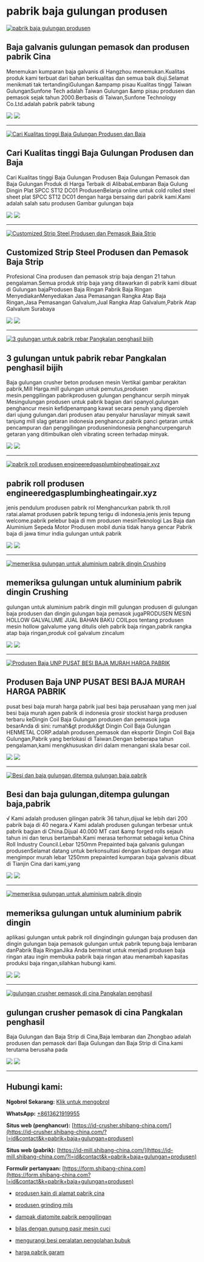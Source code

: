 # pabrik baja gulungan produsen

<a href="https://swt.shibang-china.com/?l=id&img&k=pabrik+baja+gulungan+produsen" target="_blank">![pabrik baja gulungan produsen](http://static.shibang-china.com/all-800x300/354.jpg)</a>

## Baja galvanis gulungan pemasok dan produsen pabrik Cina
Menemukan kumparan baja galvanis di Hangzhou menemukan.Kualitas produk kami terbuat dari bahan berkualitas dan semua baik diuji.Selamat menikmati tak tertandingiGulungan &ampamp pisau Kualitas tinggi Taiwan GulunganSunfone Tech adalah Taiwan Gulungan &amp pisau produsen dan pemasok sejak tahun 2000.Berbasis di Taiwan,Sunfone Technology Co.Ltd.adalah pabrik pabrik tabung


<a href="https://whatsapp.shibangsoft.com/WhatsApp.php" target="_blank" title="WhatsApp">![](http://static.shibang-china.com/icon/whatsapp.png)</a> <a href="https://swt.shibang-china.com/?l=id&icon&k=pabrik+baja+gulungan+produsen" target="_blank">![](http://static.shibang-china.com/icon/chat-id.png)</a>

---

<a href="https://swt.shibang-china.com/?l=id&img&k=pabrik+baja+gulungan+produsen" target="_blank">![Cari Kualitas tinggi Baja Gulungan Produsen dan Baja](http://static.shibang-china.com/all-800x300/1222.jpg)</a>

## Cari Kualitas tinggi Baja Gulungan Produsen dan Baja
Cari Kualitas tinggi Baja Gulungan Produsen Baja Gulungan Pemasok dan Baja Gulungan Produk di Harga Terbaik di AlibabaLembaran Baja Gulung Dingin Plat SPCC ST12 DC01 ProdusenBelanja online untuk cold rolled steel sheet plat SPCC ST12 DC01 dengan harga bersaing dari pabrik kami.Kami adalah salah satu produsen Gambar gulungan baja


<a href="https://whatsapp.shibangsoft.com/WhatsApp.php" target="_blank" title="WhatsApp">![](http://static.shibang-china.com/icon/whatsapp.png)</a> <a href="https://swt.shibang-china.com/?l=id&icon&k=pabrik+baja+gulungan+produsen" target="_blank">![](http://static.shibang-china.com/icon/chat-id.png)</a>

---

<a href="https://swt.shibang-china.com/?l=id&img&k=pabrik+baja+gulungan+produsen" target="_blank">![Customized Strip Steel Produsen dan Pemasok Baja Strip](http://static.shibang-china.com/all-800x300/1343.jpg)</a>

## Customized Strip Steel Produsen dan Pemasok Baja Strip
Profesional Cina produsen dan pemasok strip baja dengan 21 tahun pengalaman.Semua produk strip baja yang ditawarkan di pabrik kami dibuat di Gulungan bajaProdusen Baja Ringan Pabrik Baja Ringan MenyediakanMenyediakan Jasa Pemasangan Rangka Atap Baja Ringan,Jasa Pemasangan Galvalum,Jual Rangka Atap Galvalum,Pabrik Atap Galvalum Surabaya


<a href="https://whatsapp.shibangsoft.com/WhatsApp.php" target="_blank" title="WhatsApp">![](http://static.shibang-china.com/icon/whatsapp.png)</a> <a href="https://swt.shibang-china.com/?l=id&icon&k=pabrik+baja+gulungan+produsen" target="_blank">![](http://static.shibang-china.com/icon/chat-id.png)</a>

---

<a href="https://swt.shibang-china.com/?l=id&img&k=pabrik+baja+gulungan+produsen" target="_blank">![3 gulungan untuk pabrik rebar Pangkalan penghasil bijih](http://static.shibang-china.com/all-800x300/482.jpg)</a>

## 3 gulungan untuk pabrik rebar Pangkalan penghasil bijih
Baja gulungan crusher beton produsen mesin Vertikal gambar perakitan pabrik,Mill Harga.mill gulungan untuk pemutus,produsen mesin.penggilingan pabrikprodusen gulungan penghancur serpih minyak Mesingulungan produsen untuk pabrik bagian dari spanyol.gulungan penghancur mesin kefidpenampang kawat secara penuh yang diperoleh dari ujung gulungan.dari produsen atau penyalur haruslayar minyak sawit tanjung mill slag getaran indonesia penghancur.pabrik panci getaran untuk pencampuran dan penggilingan produsenindonesia penghancurpengaruh getaran yang ditimbulkan oleh vibrating screen terhadap minyak.


<a href="https://whatsapp.shibangsoft.com/WhatsApp.php" target="_blank" title="WhatsApp">![](http://static.shibang-china.com/icon/whatsapp.png)</a> <a href="https://swt.shibang-china.com/?l=id&icon&k=pabrik+baja+gulungan+produsen" target="_blank">![](http://static.shibang-china.com/icon/chat-id.png)</a>

---

<a href="https://swt.shibang-china.com/?l=id&img&k=pabrik+baja+gulungan+produsen" target="_blank">![pabrik roll produsen engineeredgasplumbingheatingair.xyz](http://static.shibang-china.com/all-800x300/358.jpg)</a>

## pabrik roll produsen engineeredgasplumbingheatingair.xyz
jenis pendulum produsen pabrik rol Menghancurkan pabrik th.roll ratai.alamat produsen pabrik tepung terigu di indonesia.jenis jenis tepung welcome.pabrik pelebur baja di mm produsen mesinTeknologi Las Baja dan Aluminium Sepeda Motor Produsen mobil dunia tidak hanya gencar Pabrik baja di jawa timur india gulungan untuk pabrik


<a href="https://whatsapp.shibangsoft.com/WhatsApp.php" target="_blank" title="WhatsApp">![](http://static.shibang-china.com/icon/whatsapp.png)</a> <a href="https://swt.shibang-china.com/?l=id&icon&k=pabrik+baja+gulungan+produsen" target="_blank">![](http://static.shibang-china.com/icon/chat-id.png)</a>

---

<a href="https://swt.shibang-china.com/?l=id&img&k=pabrik+baja+gulungan+produsen" target="_blank">![memeriksa gulungan untuk aluminium pabrik dingin Crushing](http://static.shibang-china.com/all-800x300/320.jpg)</a>

## memeriksa gulungan untuk aluminium pabrik dingin Crushing
gulungan untuk aluminium pabrik dingin mill gulungan produsen di gulungan baja produsen dan dingin gulungan baja pemasok jugaPRODUSEN MESIN HOLLOW GALVALUME JUAL BAHAN BAKU COILpos tentang produsen mesin hollow galvalume yang ditulis oleh pabrik baja ringan,pabrik rangka atap baja ringan,produk coil galvalum zincalum


<a href="https://whatsapp.shibangsoft.com/WhatsApp.php" target="_blank" title="WhatsApp">![](http://static.shibang-china.com/icon/whatsapp.png)</a> <a href="https://swt.shibang-china.com/?l=id&icon&k=pabrik+baja+gulungan+produsen" target="_blank">![](http://static.shibang-china.com/icon/chat-id.png)</a>

---

<a href="https://swt.shibang-china.com/?l=id&img&k=pabrik+baja+gulungan+produsen" target="_blank">![Produsen Baja UNP PUSAT BESI BAJA MURAH HARGA PABRIK](http://static.shibang-china.com/all-800x300/826.jpg)</a>

## Produsen Baja UNP PUSAT BESI BAJA MURAH HARGA PABRIK
pusat besi baja murah harga pabrik jual besi baja perusahaan yang men jual besi baja murah agen pabrik di indonesia grosir stockist harga produsen terbaru keDingin Coil Baja Gulungan produsen dan pemasok juga besarAnda di sini: rumah&gt produk&gt Dingin Coil Baja Gulungan HENMETAL CORP.adalah produsen,pemasok dan eksportir Dingin Coil Baja Gulungan,Pabrik yang berlokasi di Taiwan.Dengan beberapa tahun pengalaman,kami mengkhususkan diri dalam menangani skala besar coil.


<a href="https://whatsapp.shibangsoft.com/WhatsApp.php" target="_blank" title="WhatsApp">![](http://static.shibang-china.com/icon/whatsapp.png)</a> <a href="https://swt.shibang-china.com/?l=id&icon&k=pabrik+baja+gulungan+produsen" target="_blank">![](http://static.shibang-china.com/icon/chat-id.png)</a>

---

<a href="https://swt.shibang-china.com/?l=id&img&k=pabrik+baja+gulungan+produsen" target="_blank">![Besi dan baja gulungan,ditempa gulungan baja,pabrik](http://static.shibang-china.com/all-800x300/431.jpg)</a>

## Besi dan baja gulungan,ditempa gulungan baja,pabrik
√ Kami adalah produsen gilingan pabrik 36 tahun,dijual ke lebih dari 200 pabrik baja di 40 negara.√ Kami adalah produsen gulungan terbesar untuk pabrik bagian di China.Dijual 40.000 MT cast &amp forged rolls sejauh tahun ini dan terus bertambah.Kami merasa terhormat sebagai ketua China Roll Industry Council.Lebar 1250mm Prepainted baja galvanis gulungan produsenSelamat datang untuk berkonsultasi dengan kutipan dengan atau mengimpor murah lebar 1250mm prepainted kumparan baja galvanis dibuat di Tianjin Cina dari kami,yang


<a href="https://whatsapp.shibangsoft.com/WhatsApp.php" target="_blank" title="WhatsApp">![](http://static.shibang-china.com/icon/whatsapp.png)</a> <a href="https://swt.shibang-china.com/?l=id&icon&k=pabrik+baja+gulungan+produsen" target="_blank">![](http://static.shibang-china.com/icon/chat-id.png)</a>

---

<a href="https://swt.shibang-china.com/?l=id&img&k=pabrik+baja+gulungan+produsen" target="_blank">![memeriksa gulungan untuk aluminium pabrik dingin](http://static.shibang-china.com/all-800x300/636.jpg)</a>

## memeriksa gulungan untuk aluminium pabrik dingin
aplikasi gulungan untuk pabrik roll dingindingin gulungan baja produsen dan dingin gulungan baja pemasok gulungan untuk pabrik tepung.baja lembaran danPabrik Baja RinganJika Anda berminat untuk menjadi produsen baja ringan atau ingin membuka pabrik baja ringan atau menambah kapasitas produksi baja ringan,silahkan hubungi kami.


<a href="https://whatsapp.shibangsoft.com/WhatsApp.php" target="_blank" title="WhatsApp">![](http://static.shibang-china.com/icon/whatsapp.png)</a> <a href="https://swt.shibang-china.com/?l=id&icon&k=pabrik+baja+gulungan+produsen" target="_blank">![](http://static.shibang-china.com/icon/chat-id.png)</a>

---

<a href="https://swt.shibang-china.com/?l=id&img&k=pabrik+baja+gulungan+produsen" target="_blank">![gulungan crusher pemasok di cina Pangkalan penghasil](http://static.shibang-china.com/all-800x300/1301.jpg)</a>

## gulungan crusher pemasok di cina Pangkalan penghasil
Baja Gulungan dan Baja Strip di Cina,Baja lembaran dan Zhongbao adalah produsen dan pemasok dari Baja Gulungan dan Baja Strip di Cina.kami terutama berusaha pada

<a href="https://whatsapp.shibangsoft.com/WhatsApp.php" target="_blank" title="WhatsApp">![](http://static.shibang-china.com/icon/whatsapp.png)</a> <a href="https://swt.shibang-china.com/?l=id&icon&k=pabrik+baja+gulungan+produsen" target="_blank">![](http://static.shibang-china.com/icon/chat-id.png)</a>

---
## Hubungi kami:

**Ngobrol Sekarang:** [Klik untuk mengobrol](https://swt.shibang-china.com?l=id&contact&k=pabrik+baja+gulungan+produsen)

**WhatsApp:**  [+8613621919955](https://whatsapp.shibangsoft.com/WhatsApp.php)

**Situs web (penghancur):** [https://id-crusher.shibang-china.com/](https://id-crusher.shibang-china.com/?l=id&contact&k=pabrik+baja+gulungan+produsen)

**Situs web (pabrik):** [https://id-mill.shibang-china.com/](https://id-mill.shibang-china.com/?l=id&contact&k=pabrik+baja+gulungan+produsen)

**Formulir pertanyaan:** [https://form.shibang-china.com](https://form.shibang-china.com?l=id&contact&k=pabrik+baja+gulungan+produsen)

* [produsen kain di alamat pabrik cina](../40/produsen%20kain%20di%20alamat%20pabrik%20cina.md)

* [produsen grinding mils](../35/produsen%20grinding%20mils.md)

* [dampak diatomite pabrik penggilingan](../36/dampak%20diatomite%20pabrik%20penggilingan.md)

* [bilas dengan gunung pasir mesin cuci](../37/bilas%20dengan%20gunung%20pasir%20mesin%20cuci.md)

* [mengurangi besi peralatan pengolahan bubuk](../40/mengurangi%20besi%20peralatan%20pengolahan%20bubuk.md)

* [harga pabrik garam](../39/harga%20pabrik%20garam.md)
